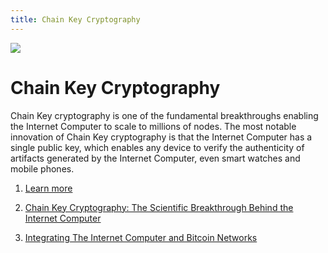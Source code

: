 ```yaml
---
title: Chain Key Cryptography
---
```


![](/img/how-it-works/chain-key-technology.600x300.jpg)

# Chain Key Cryptography

Chain Key cryptography is one of the fundamental breakthroughs enabling the Internet Computer to scale to millions of nodes. The most notable innovation of Chain Key cryptography is that the Internet Computer has a single public key, which enables any device to verify the authenticity of artifacts generated by the Internet Computer, even smart watches and mobile phones.

1. [Learn more](/how-it-works/chain-key-technology/)

1. [Chain Key Cryptography: The Scientific Breakthrough Behind the Internet Computer](https://medium.com/dfinity/chain-key-technology-one-public-key-for-the-internet-computer-6a3644901e28)

1. [Integrating The Internet Computer and Bitcoin Networks](https://www.youtube.com/watch?v=TtVo3krjARI)
